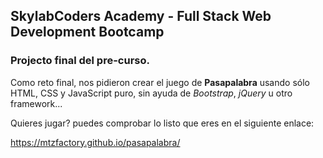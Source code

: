 ## SkylabCoders Academy - Full Stack Web Development Bootcamp

### Projecto final del pre-curso.

Como reto final, nos pidieron crear el juego de **Pasapalabra** usando sólo HTML, CSS y JavaScript puro, sin ayuda de *Bootstrap*, *jQuery* u otro framework...

Quieres jugar? puedes comprobar lo listo que eres en el siguiente enlace:

<a href="https://mtzfactory.github.io/pasapalabra/" target="_blank">https://mtzfactory.github.io/pasapalabra/</a>

